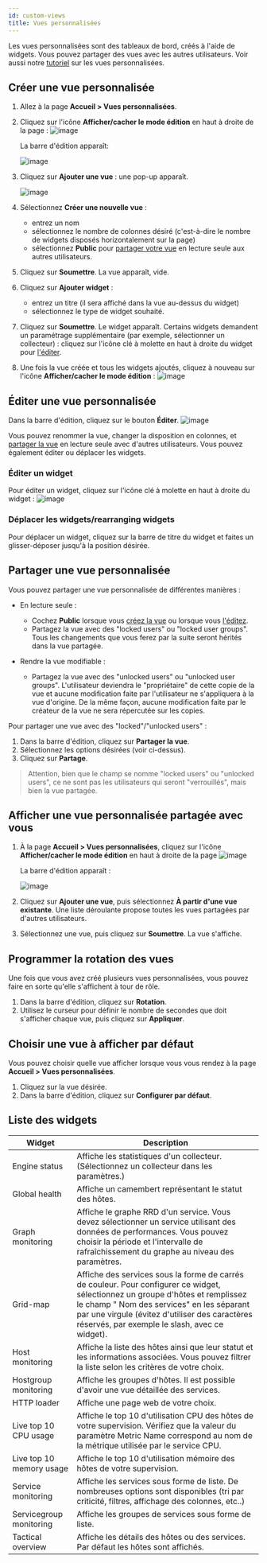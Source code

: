 ```yaml
---
id: custom-views
title: Vues personnalisées
---
```


Les vues personnalisées sont des tableaux de bord, créés à l'aide de widgets. Vous pouvez partager des vues avec les autres utilisateurs. Voir aussi notre [tutoriel](../getting-started/create-custom-view.md) sur les vues personnalisées.

## Créer une vue personnalisée
 
1. Allez à la page **Accueil > Vues personnalisées**.

2. Cliquez sur l'icône **Afficher/cacher le mode édition** en haut à droite de la page : ![image](../assets/alerts/edit_mode.png#thumbnail1)

    La barre d'édition apparaît:

    ![image](../assets/alerts/bar.png)

3. Cliquez sur **Ajouter une vue** : une pop-up apparaît.

    ![image](../assets/alerts/view_add.png)

4. Sélectionnez **Créer une nouvelle vue** :
    - entrez un nom
    - sélectionnez le nombre de colonnes désiré (c'est-à-dire le nombre de widgets disposés horizontalement sur la page)	
    - sélectionnez **Public** pour [partager votre vue](#partager-une-vue-personnalisée) en lecture seule aux autres utilisateurs.
    
5. Cliquez sur **Soumettre**. La vue apparaît, vide.

6. Cliquez sur **Ajouter widget** : 
    - entrez un titre (il sera affiché dans la vue au-dessus du widget) 
    - sélectionnez le type de widget souhaité.

7. Cliquez sur **Soumettre**. Le widget apparaît. Certains widgets demandent un paramétrage supplémentaire (par exemple, sélectionner un collecteur) : cliquez sur l'icône clé à molette en haut à droite du widget pour [l'éditer](#éditer-un-widget).

8. Une fois la vue créée et tous les widgets ajoutés, cliquez à nouveau sur l'icône **Afficher/cacher le mode édition** : ![image](../assets/alerts/edit_mode.png#thumbnail1)


## Éditer une vue personnalisée

Dans la barre d'édition, cliquez sur le bouton **Éditer**. ![image](../assets/alerts/view_edit.png)

Vous pouvez renommer la vue, changer la disposition en colonnes, et [partager la vue](#partager-une-vue-personnalisée) en lecture seule avec d'autres utilisateurs. Vous pouvez également éditer ou déplacer les widgets.

### Éditer un widget

Pour éditer un widget, cliquez sur l'icône clé à molette en haut à droite du widget : ![image](../assets/alerts/widget_controls.png)

### Déplacer les widgets/rearranging widgets
Pour déplacer un widget, cliquez sur la barre de titre du widget et faites un glisser-déposer jusqu'à la position désirée.


## Partager une vue personnalisée

Vous pouvez partager une vue personnalisée de différentes manières :

- En lecture seule : 
    - Cochez **Public** lorsque vous [créez la vue](#créer-une-vue-personnalisée) ou lorsque vous [l'éditez](#éditer-une-vue-personnalisée).
    - Partagez la vue avec des "locked users" ou "locked user groups". Tous les changements que vous
    ferez par la suite seront hérités dans la vue partagée.

- Rendre la vue modifiable :
    - Partagez la vue avec des "unlocked users" ou "unlocked user groups". L'utilisateur deviendra le "propriétaire" de
    cette copie de la vue et aucune modification faite par l'utilisateur ne s'appliquera à la vue d'origine. De la même façon, 
    aucune modification faite par le créateur de la vue ne sera répercutée sur les copies.
    
Pour partager une vue avec des "locked"/"unlocked users" :

1. Dans la barre d'édition, cliquez sur **Partager la vue**.
2. Sélectionnez les options désirées (voir ci-dessus).
3. Cliquez sur **Partage**.

> Attention, bien que le champ se nomme "locked users" ou "unlocked users", ce ne sont pas les utilisateurs qui seront
"verrouillés", mais bien la vue partagée.

## Afficher une vue personnalisée partagée avec vous

1. À la page **Accueil > Vues personnalisées**, cliquez sur l'icône **Afficher/cacher le mode édition** en haut à droite de la page ![image](../assets/alerts/edit_mode.png#thumbnail1)

    La barre d'édition apparaît :

    ![image](../assets/alerts/bar.png)

2. Cliquez sur **Ajouter une vue**, puis sélectionnez **À partir d'une vue existante**. Une liste déroulante propose toutes les vues partagées par d'autres utilisateurs.

3. Sélectionnez une vue, puis cliquez sur **Soumettre**. La vue s'affiche.

## Programmer la rotation des vues

Une fois que vous avez créé plusieurs vues personnalisées, vous pouvez faire en sorte qu'elle s'affichent à tour de rôle.

1. Dans la barre d'édition, cliquez sur **Rotation**. 
2. Utilisez le curseur 
pour définir le nombre de secondes que doit s'afficher chaque vue, puis cliquez sur **Appliquer**.

## Choisir une vue à afficher par défaut

Vous pouvez choisir quelle vue afficher lorsque vous vous rendez à la page **Accueil > Vues personnalisées**.

1. Cliquez sur la vue désirée.
2. Dans la barre d'édition, cliquez sur **Configurer par défaut**.

## Liste des widgets

| Widget                   | Description                                                                                                                                                                                                                                                                                                    |
|--------------------------|----------------------------------------------------------------------------------------------------------------------------------------------------------------------------------------------------------------------------------------------------------------------------------------------------------------|
| Engine status            | Affiche les statistiques d'un collecteur. (Sélectionnez un collecteur dans les paramètres.)                                                                                                                                                                                                                                         |
| Global health            |  Affiche un camembert représentant le statut des hôtes.                                                                                                                                                                                                                                                                                              |
| Graph monitoring         | Affiche le graphe RRD d'un service. Vous devez sélectionner un service utilisant des données de performances. Vous pouvez choisir la période et l'intervalle de rafraîchissement du graphe au niveau des paramètres.                                                                                  |
| Grid-map                 | Affiche des services sous la forme de carrés de couleur. Pour configurer ce widget, sélectionnez un groupe d'hôtes et remplissez le champ " Nom des services" en les séparant par une virgule (évitez d'utiliser des caractères réservés, par exemple le slash, avec ce widget). |
| Host monitoring          | Affiche la liste des hôtes ainsi que leur statut et les informations associées. Vous pouvez filtrer la liste selon les critères de votre choix.                                                                                                                                                                                                                                                                                   |
| Hostgroup monitoring     | Affiche les groupes d'hôtes. Il est possible d'avoir une vue détaillée des services.                                                                                                                                                                                                                    |
| HTTP loader              | Affiche une page web de votre choix.                                                                                                                                                                                                                                                                                                               |
| Live top 10 CPU usage    | Affiche le top 10 d'utilisation CPU des hôtes de votre supervision. Vérifiez que la valeur du paramètre Metric Name correspond au nom de la métrique utilisée par le service CPU.                                                                                                                   |
| Live top 10 memory usage |        Affiche le top 10 d'utilisation mémoire des hôtes de votre supervision.                                                                                                                                                                                                                                                                                                       |
| Service monitoring       | Affiche les services sous forme de liste. De nombreuses options sont disponibles (tri par criticité, filtres, affichage des colonnes, etc..)                                                                                                                                             |
| Servicegroup monitoring  |  Affiche les groupes de services sous forme de liste.                                                                                                                                                                                                                                                                                                              |
| Tactical overview        | Affiche les détails des hôtes ou des services. Par défaut les hôtes sont affichés.                                                                                                                                                              |
